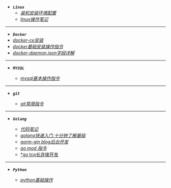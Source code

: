 - ***```Linux```***
  - [*装机安装环境配置*](note/fedora装机后环境配置.md)
  - [*linux操作笔记*](note/linux-learn.md)

---

- ***```Docker```***
 - [*docker-ce安装*](note/docker-ce.md)
 - [*docker基础安装操作指令*](note/docker.md)
 - [*docker-daemon.json字段详解*](note/daemon.json.md)
 
 ---
 
- ***```MYSQL```***

  - [*mysql基本操作指令*](note/mysql.md)
 
---
  
- ***```git```***

  - [*git常用指令*](note/git-learn.md)
  
---
  
- ***```Golang```***
  
   - [*代码笔记*](https://github.com/srlemon/note)
   - [*golang快速入门,十分钟了解基础*](note/golang.md)
   - [*gorm-gin blog后台开发*](https://github.com/srlemon/gorm-gin)    
   - [*go mod 指令*](note/gomod.md)
   - [*go tcp长连接开发](note/gotcp.md)
   
---

- ***```Python```***

  - [*python基础操作*](note/python.md)
